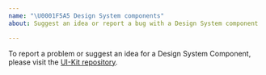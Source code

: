 ```yaml
---
name: "\U0001F5A5 Design System components"
about: Suggest an idea or report a bug with a Design System component

---
```


<!-- Click "Preview" for a nicer view! -->

To report a problem or suggest an idea for a  Design System Component, 
please visit the [UI-Kit repository](https://github.com/govau/design-system-components/issues/new/choose).
